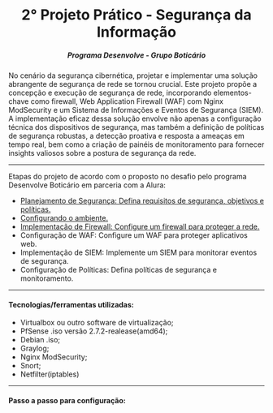 <h1 align="center">2° Projeto Prático - Segurança da Informação</h1>
<h5 align="center">Programa Desenvolve - Grupo Boticário</h5>

<div>
  <p> No cenário da segurança cibernética, projetar e implementar uma solução abrangente de segurança de rede se tornou crucial. 
Este projeto propõe a concepção e execução de segurança de rede, incorporando elementos-chave como firewall, Web Application Firewall (WAF)  com Nginx ModSecurity e um Sistema de Informações e Eventos de Segurança (SIEM). A implementação eficaz dessa solução envolve não apenas a configuração técnica dos dispositivos de segurança, mas também a definição de políticas de segurança robustas, a detecção proativa e resposta a ameaças em tempo real, bem como a criação de painéis de monitoramento para fornecer insights valiosos sobre a postura de segurança da rede.</p>
</div>

---
<span>Etapas do projeto de acordo com o proposto no desafio pelo programa Desenvolve Boticário em parceria com a Alura:</span>
<ul>
  <li> <a href="Planejamento de Segurança/Planejamento de Segurança.md">Planejamento de Segurança: Defina requisitos de segurança, objetivos e políticas.</a></li>
  <li> <a href="configs_iniciais_Virtualbox/configurando_ambiente_virtualbox.md">Configurando o ambiente.</a></li>
  <li> <a href="implementação_Firewall_pfSense/implementando-firewall-pfSense.md">Implementação de Firewall: Configure um firewall para proteger a rede.</a></li>
  <li> Configuração de WAF: Configure um WAF para proteger aplicativos web.</li>
  <li> Implementação de SIEM: Implemente um SIEM para monitorar eventos de segurança.</li>
  <li> Configuração de Políticas: Defina políticas de segurança e monitoramento.</li>
  
</ul>

---

<h4>Tecnologias/ferramentas utilizadas:</h4>

- Virtualbox ou outro software de virtualização;
- PfSense .iso versão 2.7.2-realease(amd64);
- Debian .iso;
- Graylog;
- Nginx ModSecurity;
- Snort;
- Netfilter(iptables)
  
---

<h4>Passo a passo para configuração: </h4>


